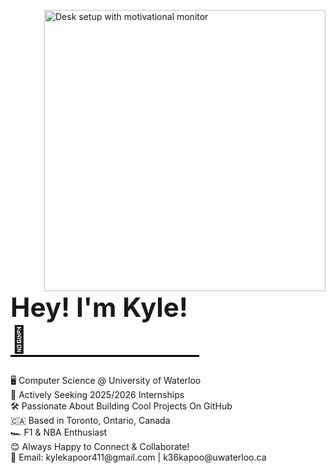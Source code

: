 <p align="left">
  <img 
    src="https://images.unsplash.com/photo-1503437313881-503a91226402?q=80&w=2832&auto=format&fit=crop&ixlib=rb-4.0.3&ixid=M3wxMjA3fDB8MHxwaG90by1wYWdlfHx8fGVufDB8fHx8fA%3D%3D" 
    width="450" 
    alt="Desk setup with motivational monitor" 
    align="right" 
  />

  <h1 style="font-size: 3em; font-weight: bold;">
    <span style="border-bottom: 3px solid black; display: inline-block; width: 60%;">Hey! I'm Kyle! 👋</span>
  </h1>

  <p>
    🖥️ Computer Science @ University of Waterloo<br>
    🚀 Actively Seeking 2025/2026 Internships<br>
    🛠️ Passionate About Building Cool Projects On 
    <a href="https://github.com/kylekapoor?tab=repositories" style="text-decoration: none; color: inherit;">GitHub</a><br>
    🇨🇦 Based in Toronto, Ontario, Canada<br>
    🏎️ F1 & NBA Enthusiast<br>
    😊 Always Happy to Connect & Collaborate!<br>
    📧 Email: 
    <a href="mailto:kylekapoor411@gmail.com" style="text-decoration: none; color: inherit;">kylekapoor411@gmail.com</a> | 
    <a href="mailto:k36kapoo@uwaterloo.ca" style="text-decoration: none; color: inherit;">k36kapoo@uwaterloo.ca</a>
  </p>
</p>
